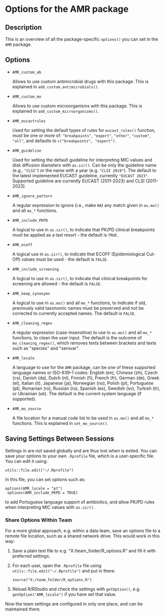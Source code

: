 # Options for the AMR package

## Description

This is an overview of all the package-specific `options()` you can set in the `AMR` package.

## Options

 * `AMR_custom_ab`
   
   Allows to use custom antimicrobial drugs with this package. This is explained in `add_custom_antimicrobials()`.
 * `AMR_custom_mo`
   
   Allows to use custom microorganisms with this package. This is explained in `add_custom_microorganisms()`.
 * `AMR_eucastrules`
   
   Used for setting the default types of rules for `eucast_rules()` function, must be one or more of: `"breakpoints"`, `"expert"`, `"other"`, `"custom"`, `"all"`, and defaults to `c("breakpoints", "expert")`.
 * `AMR_guideline`
   
   Used for setting the default guideline for interpreting MIC values and disk diffusion diameters with `as.sir()`. Can be only the guideline name (e.g., `"CLSI"`) or the name with a year (e.g. `"CLSI 2019"`). The default to the latest implemented EUCAST guideline, currently `"EUCAST 2023"`. Supported guideline are currently EUCAST (2011-2023) and CLSI (2011-2023).
 * `AMR_ignore_pattern`
   
   A regular expression to ignore (i.e., make `NA`) any match given in `as.mo()` and all `mo_*` functions.
 * `AMR_include_PKPD`
   
   A logical to use in `as.sir()`, to indicate that PK/PD clinical breakpoints must be applied as a last resort - the default is `TRUE`.
 * `AMR_ecoff`
   
   A logical use in `as.sir()`, to indicate that ECOFF (Epidemiological Cut-Off) values must be used - the default is `FALSE`.
 * `AMR_include_screening`
   
   A logical to use in `as.sir()`, to indicate that clinical breakpoints for screening are allowed - the default is `FALSE`.
 * `AMR_keep_synonyms`
   
   A logical to use in `as.mo()` and all `mo_*` functions, to indicate if old, previously valid taxonomic names must be preserved and not be corrected to currently accepted names. The default is `FALSE`.
 * `AMR_cleaning_regex`
   
   A regular expression (case-insensitive) to use in `as.mo()` and all `mo_*` functions, to clean the user input. The default is the outcome of `mo_cleaning_regex()`, which removes texts between brackets and texts such as "species" and "serovar".
 * `AMR_locale`
   
   A language to use for the `AMR` package, can be one of these supported language names or ISO-639-1 codes: English (en), Chinese (zh), Czech (cs), Danish (da), Dutch (nl), Finnish (fi), French (fr), German (de), Greek (el), Italian (it), Japanese (ja), Norwegian (no), Polish (pl), Portuguese (pt), Romanian (ro), Russian (ru), Spanish (es), Swedish (sv), Turkish (tr), or Ukrainian (uk). The default is the current system language (if supported).
 * `AMR_mo_source`
   
   A file location for a manual code list to be used in `as.mo()` and all `mo_*` functions. This is explained in `set_mo_source()`.

## Saving Settings Between Sessions

 Settings in are not saved globally and are thus lost when is exited. You can save your options to your own `.Rprofile` file, which is a user-specific file. You can edit it using:

 

```
utils::file.edit("~/.Rprofile")
```

 

In this file, you can set options such as:

 

```
options(AMR_locale = "pt")
 options(AMR_include_PKPD = TRUE)
```

 

to add Portuguese language support of antibiotics, and allow PK/PD rules when interpreting MIC values with `as.sir()`.


### Share Options Within Team

 For a more global approach, e.g. within a data team, save an options file to a remote file location, such as a shared network drive. This would work in this way:

1. Save a plain text file to e.g. "X:/team_folder/R_options.R" and fill it with preferred settings.
2. For each user, open the `.Rprofile` file using `utils::file.edit("~/.Rprofile")` and put in there:
   
    
   
   ```
   source("X:/team_folder/R_options.R")
   ```
3. Reload R/RStudio and check the settings with `getOption()`, e.g. `getOption("AMR_locale")` if you have set that value.

Now the team settings are configured in only one place, and can be maintained there.



